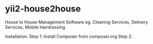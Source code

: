 # yii2-house2house
House to House Management Software eg. Cleaning Services, Delivery Services, Mobile Hairdressing

Installation: 
Step 1: Install Composer from composer.org
Step 2: 

